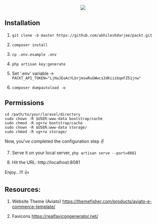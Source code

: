 <div align="center">
    <img src="https://www.packtpub.com/media/logo/stores/1/logo.png">
</div>

## Installation
  
1. `git clone -b master https://github.com/akhileshdarjee/packt.git`

2. `composer install`

3. `cp .env.example .env`

4. `php artisan key:generate`

5. Set '.env' variable -> ```PACKT_API_TOKEN="LjHaJEoAcYLbrjmswRuGWwcs2dKiizbqeFZ51jnw"```

6. `composer dumpautoload -o`
  
  
## Permissions
  
```
cd /path/to/your/laravel/directory
sudo chown -R $USER:www-data bootstrap/cache
sudo chmod -R ug+rw bootstrap/cache
sudo chown -R $USER:www-data storage/
sudo chmod -R ug+rw storage/
```
  
  
Now, you've completed the configuration step :v:

7. Serve it on your local server, `php artisan serve --port=8081`
  
8. Hit the URL: http://localhost:8081  
  
Enjoy...!!! :thumbsup:


## Resources:

1. Website Theme (Aviato)
https://themefisher.com/products/aviato-e-commerce-template/

2. Favicons
https://realfavicongenerator.net/